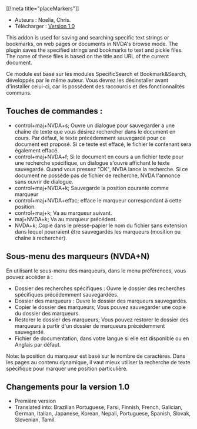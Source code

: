 [[!meta title="placeMarkers"]]

* Auteurs : Noelia, Chris.
* Télécharger : [Version 1.0][1]

This addon is used for saving and searching specific text strings or
bookmarks, on web pages or documents in NVDA's browse mode.  The plugin
saves the specified strings and bookmarks to text and pickle files. The name
of these files is based on the title and URL of the current document.

Ce module est basé sur les modules SpecificSearch et Bookmark&Search,
développés par le même auteur. Vous devrez les désinstaller avant
d'installer celui-ci, car ils possèdent des raccourcis et des
fonctionnalités communs.

## Touches de commandes : ##

*	control+maj+NVDA+s; Ouvre un dialogue pour sauvegarder a une chaîne de
  texte que vous désirez rechercher dans le document en cours. Par défaut,
  le texte précédemment sauvegardé pour ce document est proposé. Si ce texte
  est effacé, le fichier le contenant sera également effacé. 
*	control+maj+NVDA+f; Si le document en cours a un fichier texte pour une
  recherche spécifique, un dialogue s'ouvre affichant le texte
  sauvegardé. Quand vous pressez "OK", NVDA lance la recherche. Si ce
  document ne possède pas de fichier de recherche, NVDA l'annonce sans
  ouvrir de dialogue.
*	control+maj+NVDA+k; Sauvegarde la position courante comme marqueur
*	control+maj+NVDA+effac; efface le marqueur correspondant à cette position.
*	control+maj+k; Va au marqueur suivant.
*	maj+NVDA+k; Va au marqueur précédent.
*	NVDA+k; Copie dans le presse-papier le nom du fichier sans extension dans
  lequel pourraient être sauvegardés les marqueurs (mosition ou chaîne à
  rechercher).

## Sous-menu des marqueurs (NVDA+N) ##

En utilisant le sous-menu des marqueurs, dans le menu préférences, vous
pouvez accéder à :

*	Dossier des recherches spécifiques : Ouvre le dossier des recherches
  spécifiques précédemment sauvegardées.
*	Dossier des marqueurs : Ouvre le dossier des marqueurs sauvegardés.
*	Copier le dossier des marqueurs; Vous pouvez sauvegarder une copie du
  dossier des marqueurs.
*	Restorer le dossier des marqueurs; Vous pouvez restorer le dossier des
  marqueurs à partir d'un dossier de marqueurs précédemment sauvegardé.
*	Fichier de documentation, dans votre langue si elle est disponible ou en
  Anglais par défaut.

Note: la position du marqueur est basé sur le nombre de caractères. Dans les
pages au contenu dynamique, il vaut mieux utiliser la recherche de texte
spécifique pour marquer une position particulière.

## Changements pour la version 1.0 ##
* Première version
* Translated into: Brazilian Portuguese, Farsi, Finnish, French, Galician,
  German, Italian, Japanese, Korean, Nepali, Portuguese, Spanish, Slovak,
  Slovenian, Tamil.

[1]: http://addons.nvda-project.org/files/get.php?file=pm
